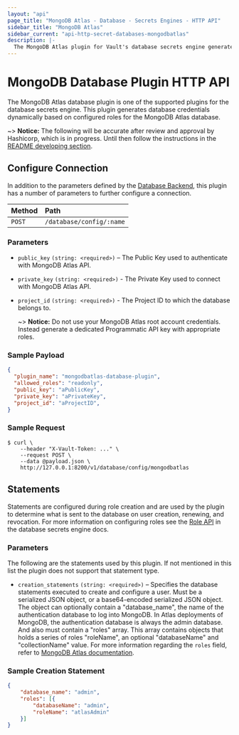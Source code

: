 ```yaml
---
layout: "api"
page_title: "MongoDB Atlas - Database - Secrets Engines - HTTP API"
sidebar_title: "MongoDB Atlas"
sidebar_current: "api-http-secret-databases-mongodbatlas"
description: |-
  The MongoDB Atlas plugin for Vault's database secrets engine generates database credentials to access MongoDB Atlas databases.
---
```


# MongoDB Database Plugin HTTP API

The MongoDB Atlas database plugin is one of the supported plugins for the database
secrets engine. This plugin generates database credentials dynamically based on
configured roles for the MongoDB Atlas database.

  ~> **Notice:** The following will be accurate after review and approval by Hashicorp, which is in 
    progress. Until then follow the instructions in the [README developing section](./../../../../../README.md).


## Configure Connection

In addition to the parameters defined by the [Database
Backend](/api/secret/databases/index.html#configure-connection), this plugin
has a number of parameters to further configure a connection.

| Method   | Path                         |
| :--------------------------- | :--------------------- |
| `POST`   | `/database/config/:name`     |

### Parameters

- `public_key` `(string: <required>)` – The Public Key used to authenticate with MongoDB Atlas API.
- `private_key` `(string: <required>)` - The Private Key used to connect with MongoDB Atlas API.
- `project_id` `(string: <required>)` - The Project ID to which the database belongs to.

     ~> **Notice:** Do not use your MongoDB Atlas root account credentials. 
     Instead generate a dedicated Programmatic API key with appropriate roles.

### Sample Payload

```json
{
  "plugin_name": "mongodbatlas-database-plugin",
  "allowed_roles": "readonly",
  "public_key": "aPublicKey",
  "private_key": "aPrivateKey",
  "project_id": "aProjectID",
}
```

### Sample Request

```
$ curl \
    --header "X-Vault-Token: ..." \
    --request POST \
    --data @payload.json \
    http://127.0.0.1:8200/v1/database/config/mongodbatlas
```

## Statements

Statements are configured during role creation and are used by the plugin to
determine what is sent to the database on user creation, renewing, and
revocation. For more information on configuring roles see the [Role
API](/api/secret/databases/index.html#create-role) in the database secrets engine docs.

### Parameters

The following are the statements used by this plugin. If not mentioned in this
list the plugin does not support that statement type.

- `creation_statements` `(string: <required>)` – Specifies the database
  statements executed to create and configure a user. Must be a
  serialized JSON object, or a base64-encoded serialized JSON object.
  The object can optionally contain a "database_name", the name of 
  the authentication database to log into MongoDB. In Atlas deployments of 
  MongoDB, the authentication database is always the admin database. And 
  also must contain a "roles" array. This array contains objects that holds 
  a series of roles "roleName", an optional "databaseName" and "collectionName"
  value. For more information regarding the `roles` field, refer to
  [MongoDB Atlas documentation](https://docs.atlas.mongodb.com/reference/api/database-users-create-a-user/).


### Sample Creation Statement

```json
{
	"database_name": "admin",
	"roles": [{
		"databaseName": "admin",
		"roleName": "atlasAdmin"
	}]
}
```
